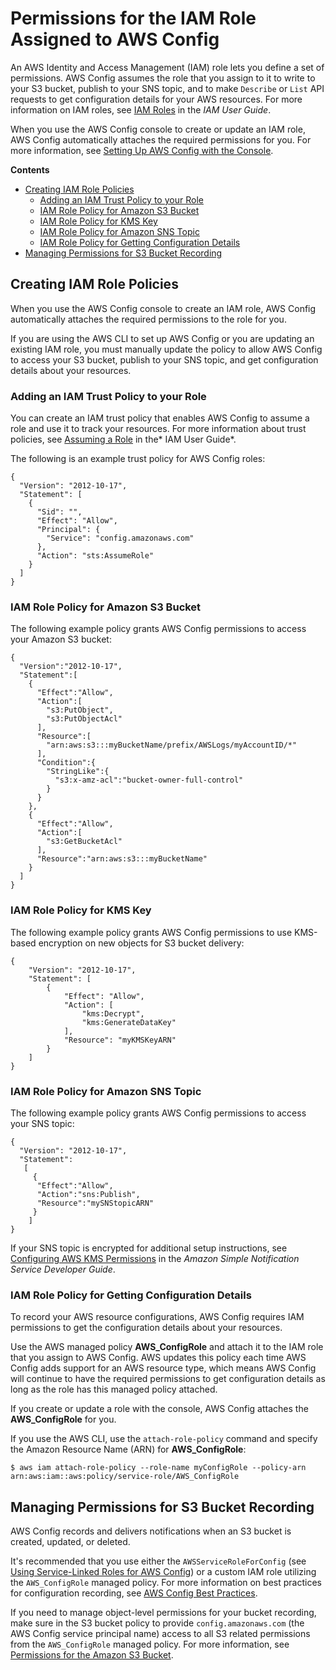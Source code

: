 # Permissions for the IAM Role Assigned to AWS Config<a name="iamrole-permissions"></a>

An AWS Identity and Access Management \(IAM\) role lets you define a set of permissions\. AWS Config assumes the role that you assign to it to write to your S3 bucket, publish to your SNS topic, and to make `Describe` or `List` API requests to get configuration details for your AWS resources\. For more information on IAM roles, see [IAM Roles](https://docs.aws.amazon.com/IAM/latest/UserGuide/WorkingWithRoles.html) in the *IAM User Guide*\.

When you use the AWS Config console to create or update an IAM role, AWS Config automatically attaches the required permissions for you\. For more information, see [Setting Up AWS Config with the Console](gs-console.md)\.

**Contents**
+ [Creating IAM Role Policies](#iam-role-policies)
  + [Adding an IAM Trust Policy to your Role](#iam-trust-policy)
  + [IAM Role Policy for Amazon S3 Bucket](#iam-role-policies-S3-bucket)
  + [IAM Role Policy for KMS Key](#iam-role-policies-S3-kms-key)
  + [IAM Role Policy for Amazon SNS Topic](#iam-role-policies-sns-topic)
  + [IAM Role Policy for Getting Configuration Details](#iam-role-policies-describe-apis)
+ [Managing Permissions for S3 Bucket Recording](#troubleshooting-recording-s3-bucket-policy)

## Creating IAM Role Policies<a name="iam-role-policies"></a>

When you use the AWS Config console to create an IAM role, AWS Config automatically attaches the required permissions to the role for you\. 

If you are using the AWS CLI to set up AWS Config or you are updating an existing IAM role, you must manually update the policy to allow AWS Config to access your S3 bucket, publish to your SNS topic, and get configuration details about your resources\.

### Adding an IAM Trust Policy to your Role<a name="iam-trust-policy"></a>

You can create an IAM trust policy that enables AWS Config to assume a role and use it to track your resources\. For more information about trust policies, see [Assuming a Role](https://docs.aws.amazon.com/IAM/latest/UserGuide/roles-assume-role.html) in the* IAM User Guide*\.

The following is an example trust policy for AWS Config roles:

```
{
  "Version": "2012-10-17",
  "Statement": [
    {
      "Sid": "",
      "Effect": "Allow",
      "Principal": {
        "Service": "config.amazonaws.com"
      },
      "Action": "sts:AssumeRole"
    }
  ]
}
```

### IAM Role Policy for Amazon S3 Bucket<a name="iam-role-policies-S3-bucket"></a>

The following example policy grants AWS Config permissions to access your Amazon S3 bucket:

```
{
  "Version":"2012-10-17",
  "Statement":[
    {
      "Effect":"Allow",
      "Action":[
        "s3:PutObject",
        "s3:PutObjectAcl"
      ],
      "Resource":[
        "arn:aws:s3:::myBucketName/prefix/AWSLogs/myAccountID/*"
      ],
      "Condition":{
        "StringLike":{
          "s3:x-amz-acl":"bucket-owner-full-control"
        }
      }
    },
    {
      "Effect":"Allow",
      "Action":[
        "s3:GetBucketAcl"
      ],
      "Resource":"arn:aws:s3:::myBucketName"
    }
  ]
}
```

### IAM Role Policy for KMS Key<a name="iam-role-policies-S3-kms-key"></a>

The following example policy grants AWS Config permissions to use KMS\-based encryption on new objects for S3 bucket delivery:

```
{
    "Version": "2012-10-17",
    "Statement": [
        {
            "Effect": "Allow",
            "Action": [
                "kms:Decrypt",
                "kms:GenerateDataKey"
            ],
            "Resource": "myKMSKeyARN"
        }
    ]
}
```

### IAM Role Policy for Amazon SNS Topic<a name="iam-role-policies-sns-topic"></a>

The following example policy grants AWS Config permissions to access your SNS topic:

```
{
  "Version": "2012-10-17",
  "Statement": 
   [
     {
      "Effect":"Allow",
      "Action":"sns:Publish",
      "Resource":"mySNStopicARN"
     }
    ]
}
```

If your SNS topic is encrypted for additional setup instructions, see [Configuring AWS KMS Permissions](https://docs.aws.amazon.com/sns/latest/dg/sns-server-side-encryption.html#sns-what-permissions-for-sse) in the *Amazon Simple Notification Service Developer Guide*\.

### IAM Role Policy for Getting Configuration Details<a name="iam-role-policies-describe-apis"></a>

To record your AWS resource configurations, AWS Config requires IAM permissions to get the configuration details about your resources\. 

Use the AWS managed policy **AWS\_ConfigRole** and attach it to the IAM role that you assign to AWS Config\. AWS updates this policy each time AWS Config adds support for an AWS resource type, which means AWS Config will continue to have the required permissions to get configuration details as long as the role has this managed policy attached\.

If you create or update a role with the console, AWS Config attaches the **AWS\_ConfigRole** for you\. 

If you use the AWS CLI, use the `attach-role-policy` command and specify the Amazon Resource Name \(ARN\) for **AWS\_ConfigRole**:

```
$ aws iam attach-role-policy --role-name myConfigRole --policy-arn arn:aws:iam::aws:policy/service-role/AWS_ConfigRole
```

## Managing Permissions for S3 Bucket Recording<a name="troubleshooting-recording-s3-bucket-policy"></a>

AWS Config records and delivers notifications when an S3 bucket is created, updated, or deleted\.

It's recommended that you use either the `AWSServiceRoleForConfig` \(see [Using Service\-Linked Roles for AWS Config](https://docs.aws.amazon.com/config/latest/developerguide/using-service-linked-roles.html)\) or a custom IAM role utilizing the `AWS_ConfigRole` managed policy\. For more information on best practices for configuration recording, see [AWS Config Best Practices](https://aws.amazon.com/blogs/mt/aws-config-best-practices/)\.

If you need to manage object\-level permissions for your bucket recording, make sure in the S3 bucket policy to provide `config.amazonaws.com` \(the AWS Config service principal name\) access to all S3 related permissions from the `AWS_ConfigRole` managed policy\. For more information, see [Permissions for the Amazon S3 Bucket](https://docs.aws.amazon.com/config/latest/developerguide/s3-bucket-policy.html)\.
